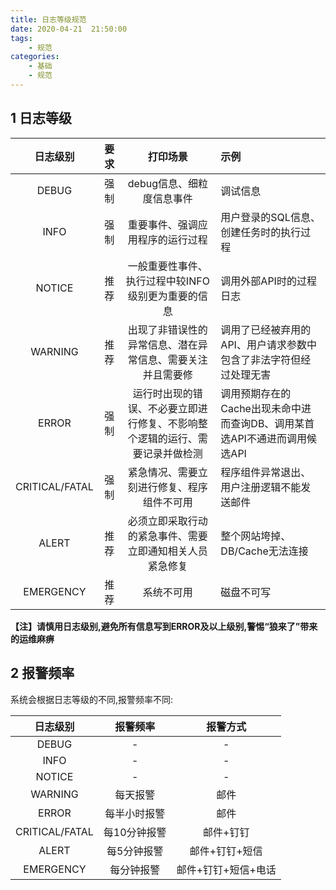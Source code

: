 ```yaml
---
title: 日志等级规范
date: 2020-04-21  21:50:00
tags:
    - 规范
categories:
    - 基础
    - 规范
---
```


## 1 日志等级

|日志级别|要求|打印场景|示例|
|:----:|:----:|:----:|:----|
|DEBUG|强制|debug信息、细粒度信息事件|调试信息|
|INFO|强制|重要事件、强调应用程序的运行过程|用户登录的SQL信息、创建任务时的执行过程|
|NOTICE|推荐|一般重要性事件、执行过程中较INFO级别更为重要的信息|调用外部API时的过程日志|
|WARNING|推荐|出现了非错误性的异常信息、潜在异常信息、需要关注并且需要修|调用了已经被弃用的API、用户请求参数中包含了非法字符但经过处理无害|
|ERROR|强制|运行时出现的错误、不必要立即进行修复、不影响整个逻辑的运行、需要记录并做检测|调用预期存在的Cache出现未命中进而查询DB、调用某首选API不通进而调用候选API|
|CRITICAL/FATAL|强制|紧急情况、需要立刻进行修复、程序组件不可用|程序组件异常退出、用户注册逻辑不能发送邮件|
|ALERT|推荐|必须立即采取行动的紧急事件、需要立即通知相关人员紧急修复|整个网站垮掉、DB/Cache无法连接|
|EMERGENCY|推荐|系统不可用|磁盘不可写|

**【注】请慎用日志级别,避免所有信息写到ERROR及以上级别,警惕“狼来了”带来的运维麻痹**



## 2 报警频率

系统会根据日志等级的不同,报警频率不同:

|日志级别|报警频率|报警方式|
|:----:|:----:|:----:|
|DEBUG|-|-|
|INFO|-|-|
|NOTICE|-|-|
|WARNING|每天报警|邮件|
|ERROR|每半小时报警|邮件|
|CRITICAL/FATAL|每10分钟报警|邮件+钉钉|
|ALERT|每5分钟报警|邮件+钉钉+短信|
|EMERGENCY|每分钟报警|邮件+钉钉+短信+电话|

